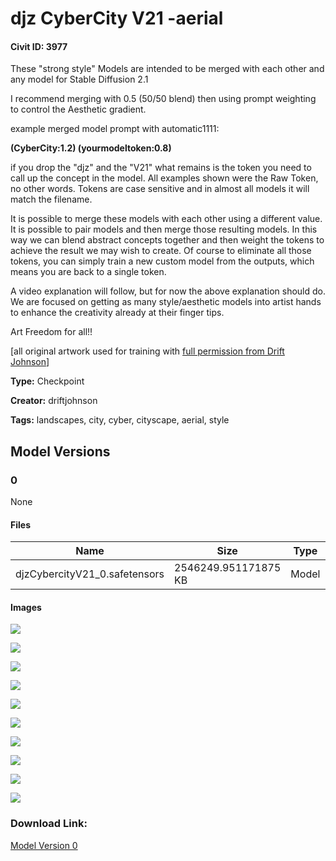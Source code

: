 # djz CyberCity V21 -aerial

#### Civit ID: 3977

<p>These "strong style" Models are intended to be merged with each other and any model for Stable Diffusion 2.1</p><p>I recommend merging with 0.5 (50/50 blend) then using prompt weighting to control the Aesthetic gradient.</p><p>example merged model prompt with automatic1111:</p><p><strong>(CyberCity:1.2) (yourmodeltoken:0.8)</strong></p><p>if you drop the "djz" and the "V21" what remains is the token you need to call up the concept in the model. All examples shown were the Raw Token, no other words. Tokens are case sensitive and in almost all models it will match the filename.</p><p>It is possible to merge these models with each other using a different value. It is possible to pair models and then merge those resulting models. In this way we can blend abstract concepts together and then weight the tokens to achieve the result we may wish to create. Of course to eliminate all those tokens, you can simply train a new custom model from the outputs, which means you are back to a single token.</p><p>A video explanation will follow, but for now the above explanation should do. We are focused on getting as many style/aesthetic models into artist hands to enhance the creativity already at their finger tips.</p><p>Art Freedom for all!!</p><p>[all original artwork used for training with <a target="_blank" rel="ugc" href="https://twitter.com/MushroomFleet/status/1609633158864961539">full permission from Drift Johnson</a>]</p><p></p>

**Type:** Checkpoint

**Creator:** driftjohnson

**Tags:** landscapes, city, cyber, cityscape, aerial, style

## Model Versions

### 0

None

#### Files

| Name | Size | Type | Format | Download Url | AutoV1 | AutoV2 | SHA256 | CRC32 | BLAKE3 |
| --- | --- | --- | --- | --- | --- | --- | --- | --- | --- |
| djzCybercityV21_0.safetensors | 2546249.951171875 KB | Model | SafeTensor | https://civitai.com/api/download/models/4426 | 0EB3318B | 0EC0B4B3A4 | 0EC0B4B3A4490D157F4DFD0EC17DE62B81462CB0198DF537160DB2D0DCDC0DE6 | DF1E1508 | F4F63EB5B2BD26D0E702FF5A42C0D3B20547CCB5CC118D398C73EA6F5F24EC45 |

#### Images

<p><img src="https://image.civitai.com/xG1nkqKTMzGDvpLrqFT7WA/1c007b8d-f037-4f8e-2137-f22afe71e800/width=450/29964.jpeg" /></p>

<p><img src="https://image.civitai.com/xG1nkqKTMzGDvpLrqFT7WA/3c8f5910-d7fc-4d5c-e3a2-02cdb8f60600/width=450/40651.jpeg" /></p>

<p><img src="https://image.civitai.com/xG1nkqKTMzGDvpLrqFT7WA/bca43188-5aca-4204-a614-8c1fffb5ff00/width=450/29972.jpeg" /></p>

<p><img src="https://image.civitai.com/xG1nkqKTMzGDvpLrqFT7WA/21e2458e-2caf-40d4-05cf-8c808db8fd00/width=450/29971.jpeg" /></p>

<p><img src="https://image.civitai.com/xG1nkqKTMzGDvpLrqFT7WA/1c551209-66b7-4f58-43f0-d44b55ad3300/width=450/29970.jpeg" /></p>

<p><img src="https://image.civitai.com/xG1nkqKTMzGDvpLrqFT7WA/f00709e1-a045-4029-6a97-6049b6870600/width=450/29969.jpeg" /></p>

<p><img src="https://image.civitai.com/xG1nkqKTMzGDvpLrqFT7WA/34a108ac-6340-43ab-edbb-1ede9e1b8400/width=450/29968.jpeg" /></p>

<p><img src="https://image.civitai.com/xG1nkqKTMzGDvpLrqFT7WA/0bc58669-99d9-4236-de23-4dfc0e954800/width=450/29967.jpeg" /></p>

<p><img src="https://image.civitai.com/xG1nkqKTMzGDvpLrqFT7WA/4b06423b-9a2f-4c9f-3d87-6b13fc617800/width=450/29966.jpeg" /></p>

<p><img src="https://image.civitai.com/xG1nkqKTMzGDvpLrqFT7WA/a0897f38-71ad-414f-d00c-e6751cd8a800/width=450/29965.jpeg" /></p>

### Download Link:

[Model Version 0](https://civitai.com/api/download/models/4426)

